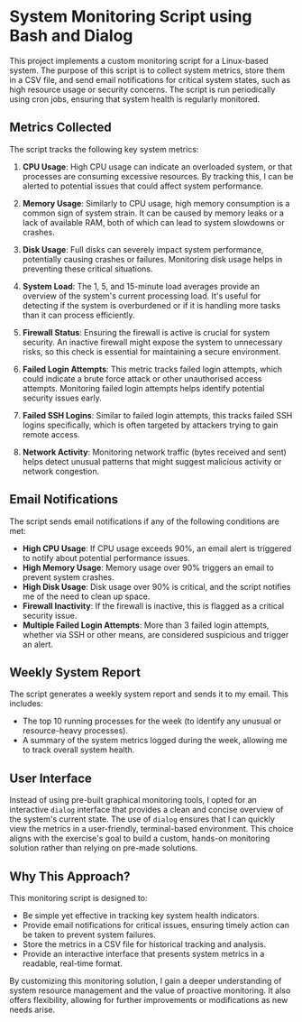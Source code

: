 # System Monitoring Script using Bash and Dialog

This project implements a custom monitoring script for a Linux-based system. The purpose of this script is to collect system metrics, store them in a CSV file, and send email notifications for critical system states, such as high resource usage or security concerns. The script is run periodically using cron jobs, ensuring that system health is regularly monitored.

## Metrics Collected

The script tracks the following key system metrics:

1. **CPU Usage**: High CPU usage can indicate an overloaded system, or that processes are consuming excessive resources. By tracking this, I can be alerted to potential issues that could affect system performance.
   
2. **Memory Usage**: Similarly to CPU usage, high memory consumption is a common sign of system strain. It can be caused by memory leaks or a lack of available RAM, both of which can lead to system slowdowns or crashes.
   
3. **Disk Usage**: Full disks can severely impact system performance, potentially causing crashes or failures. Monitoring disk usage helps in preventing these critical situations.
   
4. **System Load**: The 1, 5, and 15-minute load averages provide an overview of the system's current processing load. It's useful for detecting if the system is overburdened or if it is handling more tasks than it can process efficiently.

5. **Firewall Status**: Ensuring the firewall is active is crucial for system security. An inactive firewall might expose the system to unnecessary risks, so this check is essential for maintaining a secure environment.

6. **Failed Login Attempts**: This metric tracks failed login attempts, which could indicate a brute force attack or other unauthorised access attempts. Monitoring failed login attempts helps identify potential security issues early.

7. **Failed SSH Logins**: Similar to failed login attempts, this tracks failed SSH logins specifically, which is often targeted by attackers trying to gain remote access.

8. **Network Activity**: Monitoring network traffic (bytes received and sent) helps detect unusual patterns that might suggest malicious activity or network congestion.

## Email Notifications

The script sends email notifications if any of the following conditions are met:
- **High CPU Usage**: If CPU usage exceeds 90%, an email alert is triggered to notify about potential performance issues.
- **High Memory Usage**: Memory usage over 90% triggers an email to prevent system crashes.
- **High Disk Usage**: Disk usage over 90% is critical, and the script notifies me of the need to clean up space.
- **Firewall Inactivity**: If the firewall is inactive, this is flagged as a critical security issue.
- **Multiple Failed Login Attempts**: More than 3 failed login attempts, whether via SSH or other means, are considered suspicious and trigger an alert.

## Weekly System Report

The script generates a weekly system report and sends it to my email. This includes:
- The top 10 running processes for the week (to identify any unusual or resource-heavy processes).
- A summary of the system metrics logged during the week, allowing me to track overall system health.

## User Interface

Instead of using pre-built graphical monitoring tools, I opted for an interactive `dialog` interface that provides a clean and concise overview of the system's current state. The use of `dialog` ensures that I can quickly view the metrics in a user-friendly, terminal-based environment. This choice aligns with the exercise's goal to build a custom, hands-on monitoring solution rather than relying on pre-made solutions.

## Why This Approach?

This monitoring script is designed to:
- Be simple yet effective in tracking key system health indicators.
- Provide email notifications for critical issues, ensuring timely action can be taken to prevent system failures.
- Store the metrics in a CSV file for historical tracking and analysis.
- Provide an interactive interface that presents system metrics in a readable, real-time format.

By customizing this monitoring solution, I gain a deeper understanding of system resource management and the value of proactive monitoring. It also offers flexibility, allowing for further improvements or modifications as new needs arise.
